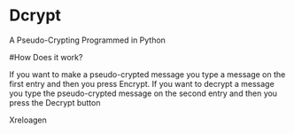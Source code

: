 # Dcrypt
A Pseudo-Crypting Programmed in Python

#How Does it work?

If you want to make a pseudo-crypted message you type a message on the first entry and then you press Encrypt.
If you want to decrypt a message you type the pseudo-crypted message on the second entry and then you press the Decrypt button

Xreloagen
